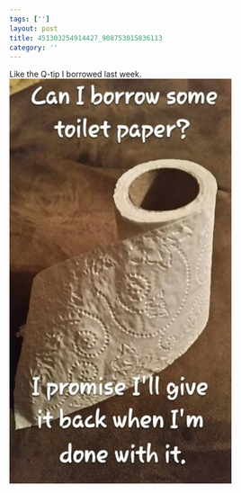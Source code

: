 ```yaml
---
tags: ['']
layout: post
title: 451303254914427_908753015836113
category: ''
---
```

Like the Q-tip I borrowed last week.
![451303254914427_908753015836113](/uploads/2015-2-16-451303254914427_908753015836113.jpg)
